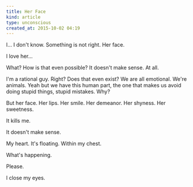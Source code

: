 ```yaml
---
title: Her Face
kind: article
type: unconscious
created_at: 2015-10-02 04:19
---
```


I\... I don't know. Something is not right. Her face.

I love her\...

What? How is that even possible? 
It doesn't make sense. At all.

I'm a rational guy. Right? Does that even exist? We are all emotional. We're animals. Yeah but we have this human part, the one that makes us avoid doing stupid things, stupid mistakes. Why?

But her face. Her lips. Her smile. Her demeanor. Her shyness. Her sweetness.

It kills me.

It doesn't make sense.

My heart. It's floating. Within my chest.

What's happening.

Please.

I close my eyes.